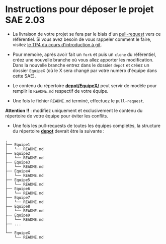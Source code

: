 # Instructions pour déposer le projet SAE 2.03

- La livraison de votre projet se fera par le biais d'un [pull-request](https://abderzah.github.io/Introduction-GIT/tp4/)  vers ce référentiel. Si vous avez besoin de vous rappeler comment le faire, visitez [le TP4 du cours d'introduction à git](https://abderzah.github.io/Introduction-GIT/tp4/).

- Pour memoire, après avoir fait un ```fork``` et puis un ```clone``` du référentiel, créez une nouvelle branche où vous allez apporter les modification. Dans la nouvelle branche entrez dans le dossier ```depot``` et créez un dossier ```EquipeX``` (où le X sera changé par votre numéro d'équipe dans cette SAE).

- Le contenu du répertoire [**depot/EquipeX/**](https://github.com/abderzah/depot-de-projets-SAE203-2023/tree/main/depot/EquipeX) peut servir de modèle pour remplir le ```README.md``` respectif de votre équipe.

- Une fois le fichier ```README.md``` terminé, effectuez le ```pull-request```.

**Attention !!** : modifiez uniquement et exclusivement le contenu du répertoire de votre équipe pour éviter les conflits.

- Une fois les pull-requests de toutes les équipes complétés, la structure du répertoire [**depot**](https://github.com/abderzah/depot-de-projets-SAE203-2023/tree/main/depot) devrait être la suivante : 


```shell
.
├── Equipe1
│   └── README.md
├── Equipe2
│   └── README.md
├── Equipe3
│   └── README.md
├── Equipe4
│   └── README.md
├── Equipe5
│   └── README.md
├── Equipe6
│   └── README.md
├── Equipe7
│   └── README.md
├── Equipe8
│   └── README.md
├── Equipe9
│   └── README.md
├── ...
│   
└── EquipeX
    └── README.md
```
